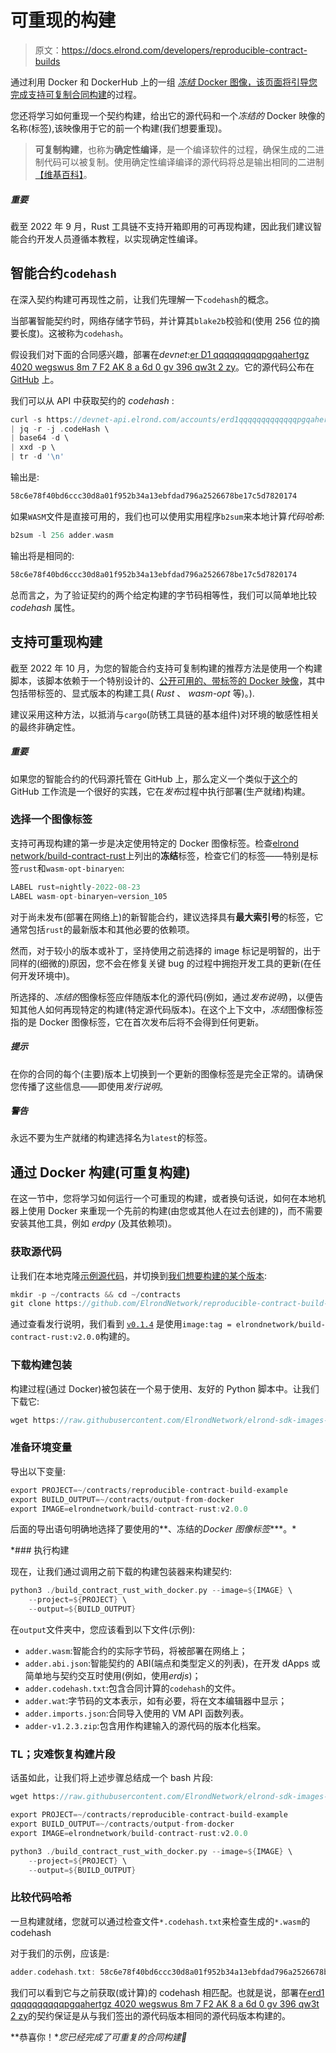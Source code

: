 # 可重现的构建

> 原文：<https://docs.elrond.com/developers/reproducible-contract-builds>

 通过利用 Docker 和 DockerHub 上的一组 [*冻结* Docker 图像，该页面将引导您完成支持](https://hub.docker.com/r/elrondnetwork/build-contract-rust/tags)[可复制合同构建](https://en.wikipedia.org/wiki/Reproducible_builds)的过程。

您还将学习如何重现一个契约构建，给出它的源代码和一个*冻结的* Docker 映像的名称(标签),该映像用于它的前一个构建(我们想要重现)。

> **可复制构建**，也称为**确定性编译**，是一个编译软件的过程，确保生成的二进制代码可以被复制。使用确定性编译编译的源代码将总是输出相同的二进制[【维基百科】](https://en.wikipedia.org/wiki/Reproducible_builds)。

##### 重要

截至 2022 年 9 月，Rust 工具链不支持开箱即用的可再现构建，因此我们建议智能合约开发人员遵循本教程，以实现确定性编译。

## 智能合约`codehash`

在深入契约构建可再现性之前，让我们先理解一下`codehash`的概念。

当部署智能契约时，网络存储字节码，并计算其`blake2b`校验和(使用 256 位的摘要长度)。这被称为`codehash`。

假设我们对下面的合同感兴趣，部署在*devnet*:[er D1 qqqqqqqqqpgqahertgz 4020 wegswus 8m 7 F2 AK 8 a 6d 0 gv 396 qw3t 2 zy](https://devnet-explorer.elrond.com/accounts/erd1qqqqqqqqqqqqqpgqahertgz4020wegswus8m7f2ak8a6d0gv396qw3t2zy)。它的源代码公布在 [GitHub](https://github.com/ElrondNetwork/reproducible-contract-build-example) 上。

我们可以从 API 中获取契约的 *codehash* :

```rust
curl -s https://devnet-api.elrond.com/accounts/erd1qqqqqqqqqqqqqpgqahertgz4020wegswus8m7f2ak8a6d0gv396qw3t2zy \
| jq -r -j .codeHash \
| base64 -d \
| xxd -p \
| tr -d '\n' 
```

输出是:

```rust
58c6e78f40bd6ccc30d8a01f952b34a13ebfdad796a2526678be17c5d7820174 
```

如果`WASM`文件是直接可用的，我们也可以使用实用程序`b2sum`来本地计算*代码哈希*:

```rust
b2sum -l 256 adder.wasm 
```

输出将是相同的:

```rust
58c6e78f40bd6ccc30d8a01f952b34a13ebfdad796a2526678be17c5d7820174 
```

总而言之，为了验证契约的两个给定构建的字节码相等性，我们可以简单地比较 *codehash* 属性。

## 支持可重现构建

截至 2022 年 10 月，为您的智能合约支持可复制构建的推荐方法是使用一个构建脚本，该脚本依赖于一个特别设计的、[公开可用的、带标签的 Docker 映像](https://hub.docker.com/r/elrondnetwork/build-contract-rust/tags)，其中包括带标签的、显式版本的构建工具( *Rust* 、 *wasm-opt* 等)。).

建议采用这种方法，以抵消与`cargo`(防锈工具链的基本组件)对环境的敏感性相关的最终非确定性。

##### 重要

如果您的智能合约的代码源托管在 GitHub 上，那么定义一个类似于[这个](https://github.com/ElrondNetwork/reproducible-contract-build-example/blob/main/.github/workflows/release-create.yml)的 GitHub 工作流是一个很好的实践，它在*发布*过程中执行部署(生产就绪)构建。

### 选择一个图像标签

支持可再现构建的第一步是决定使用特定的 Docker 图像标签。检查[elrond network/build-contract-rust](https://hub.docker.com/r/elrondnetwork/build-contract-rust/tags)上列出的**冻结**标签，检查它们的标签——特别是标签`rust`和`wasm-opt-binaryen`:

```rust
LABEL rust=nightly-2022-08-23
LABEL wasm-opt-binaryen=version_105 
```

对于尚未发布(部署在网络上)的新智能合约，建议选择具有**最大索引号**的标签，它通常包括`rust`的最新版本和其他必要的依赖项。

然而，对于较小的版本或补丁，坚持使用之前选择的 image 标记是明智的，出于同样的(细微的)原因，您不会在修复关键 bug 的过程中拥抱开发工具的更新(在任何开发环境中)。

所选择的、*冻结的*图像标签应伴随版本化的源代码(例如，通过*发布说明*)，以便告知其他人如何再现特定的构建(特定源代码版本)。在这个上下文中，*冻结*图像标签指的是 Docker 图像标签，它在首次发布后将不会得到任何更新。

##### 提示

在你的合同的每个(主要)版本上切换到一个更新的图像标签是完全正常的。请确保您传播了这些信息——即使用*发行说明*。

##### 警告

永远不要为生产就绪的构建选择名为`latest`的标签。

## 通过 Docker 构建(可重复构建)

在这一节中，您将学习如何运行一个可重现的构建，或者换句话说，如何在本地机器上使用 Docker 来重现一个先前的构建(由您或其他人在过去创建的)，而不需要安装其他工具，例如 *erdpy* (及其依赖项)。

### 获取源代码

让我们在本地克隆[示例源代码](https://github.com/ElrondNetwork/reproducible-contract-build-example)，并切换到[我们想要构建的某个版本](https://github.com/ElrondNetwork/reproducible-contract-build-example/releases/tag/v0.1.4):

```rust
mkdir -p ~/contracts && cd ~/contracts
git clone https://github.com/ElrondNetwork/reproducible-contract-build-example.git --branch=v0.1.4 --depth=1 
```

通过查看发行说明，我们看到 [`v0.1.4`](https://github.com/ElrondNetwork/reproducible-contract-build-example/releases/tag/v0.1.4) 是使用`image:tag = elrondnetwork/build-contract-rust:v2.0.0`构建的。

### 下载构建包装

构建过程(通过 Docker)被包装在一个易于使用、友好的 Python 脚本中。让我们下载它:

```rust
wget https://raw.githubusercontent.com/ElrondNetwork/elrond-sdk-images-build-contract-rust/main/build_with_docker.py 
```

### 准备环境变量

导出以下变量:

```rust
export PROJECT=~/contracts/reproducible-contract-build-example
export BUILD_OUTPUT=~/contracts/output-from-docker
export IMAGE=elrondnetwork/build-contract-rust:v2.0.0 
```

后面的导出语句明确地选择了要使用的**、冻结的*Docker 图像标签****。*

 *### 执行构建

现在，让我们通过调用之前下载的构建包装器来构建契约:

```rust
python3 ./build_contract_rust_with_docker.py --image=${IMAGE} \
    --project=${PROJECT} \
    --output=${BUILD_OUTPUT} 
```

在`output`文件夹中，您应该看到以下文件(示例):

*   `adder.wasm`:智能合约的实际字节码，将被部署在网络上；
*   `adder.abi.json`:智能契约的 ABI(端点和类型定义的列表)，在开发 dApps 或简单地与契约交互时使用(例如，使用*erdjs*)；
*   `adder.codehash.txt`:包含合同计算的`codehash`的文件。
*   `adder.wat`:字节码的文本表示，如有必要，将在文本编辑器中显示；
*   `adder.imports.json`:合同导入使用的 VM API 函数列表。
*   `adder-v1.2.3.zip`:包含用作构建输入的源代码的版本化档案。

### TL；灾难恢复构建片段

话虽如此，让我们将上述步骤总结成一个 bash 片段:

```rust
wget https://raw.githubusercontent.com/ElrondNetwork/elrond-sdk-images-build-contract-rust/main/build_with_docker.py

export PROJECT=~/contracts/reproducible-contract-build-example
export BUILD_OUTPUT=~/contracts/output-from-docker
export IMAGE=elrondnetwork/build-contract-rust:v2.0.0

python3 ./build_contract_rust_with_docker.py --image=${IMAGE} \
    --project=${PROJECT} \
    --output=${BUILD_OUTPUT} 
```

### 比较代码哈希

一旦构建就绪，您就可以通过检查文件`*.codehash.txt`来检查生成的`*.wasm`的 codehash

对于我们的示例，应该是:

```rust
adder.codehash.txt: 58c6e78f40bd6ccc30d8a01f952b34a13ebfdad796a2526678be17c5d7820174 
```

我们可以看到它与之前获取(或计算)的 codehash 相匹配。也就是说，部署在[erd1 qqqqqqqqqqpgqahertgz 4020 wegswus 8m 7 F2 AK 8 a 6d 0 gv 396 qw3t 2 zy](https://devnet-explorer.elrond.com/accounts/erd1qqqqqqqqqqqqqpgqahertgz4020wegswus8m7f2ak8a6d0gv396qw3t2zy)的契约保证是从与我们签出的源代码版本相同的源代码版本构建的。

**恭喜你！**您已经完成了可重复的合同构建🎉*